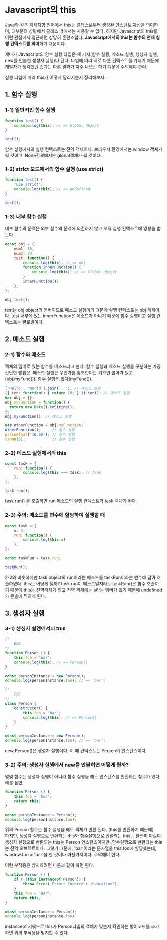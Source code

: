 # Javascript의 this

Java와 같은 객체지향 언어에서 this는 클래스로부터 생성된 인스턴트 자신을 의미하며,
대부분의 상황에서 클래스 밖에서는 사용할 수 없다.
하지만 Javascript의 this를 이런 관점에서 접근하면 상당히 혼란스럽다.
<b>Javascript에서의 this는 함수의 현재 실행 컨텍스트를 의미</b>하기 때문이다.

게다가 Javascript의 함수 실행 타입은 세 가지(함수 실행, 메소드 실행, 생성자 실행, new를 안붙힌 생성자 실행)나 된다.
타입에 따라 서로 다른 컨텍스트를 가지기 때문에 개발자가 생각했던 것과는 다른 결과가 자주 나오곤 하기 떄문에 주의해야 한다.

실행 타입에 따라 this가 어떻게 달라지는지 정리해보자.

## 1. 함수 실행

### 1-1) 일반적인 함수 실행
```js
function test() {
    console.log(this); // => Global Object
}

test();
```
함수 실행에서의 실행 컨텍스트는 전역 객체이다.
브라우저 환경에서는 window 객체가 될 것이고, Node환경에서는 global객체가 될 것이다.

### 1-2) strict 모드에서의 함수 실행 (use strict)
```js
function test() {
    'use strict';
    console.log(this); // => undefined
}

test();
```

### 1-3) 내부 함수 실행
내부 함수의 문맥은 외부 함수의 문맥에 의존하지 않고 오직 실행 컨텍스트에 영향을 받는다.
```js
const obj = {
    num1: 10,
    num2: 30,
    test: function() {
        console.log(this); // => obj
        function innerFunction() {
            console.log(this); // => Global object
        }
        innerFunction();
    },
};

obj.test();
```
test는 obj object의 멤버이므로 메소드 실행이기 떄문에 실행 컨텍스트는 obj 객체이다.
test 내부에 있는 innerFunction은 메소드가 아니기 때문에 함수 실행이고 실행 컨텍스트는 글로벌이다.

## 2. 메소드 실행
### 2-1) 함수와 메소드
객체의 멤버로 있는 함수를 메소드라고 한다.
함수 실행과 메소드 실행을 구분하는 가장 간단한 방법은,
메소드 실행은 무언가를 참조한다는 기호인 콤마가 있고(obj.myFunc()), 함수 실행은 없다(myFunc()).
```js
['Hello', 'World'].join(', '); // 메소드 실행
({ ten: function() { return 10; } }).ten(); // 메소드 실행
var obj = {};
obj.myFunction = function() {
  return new Date().toString();
};
obj.myFunction(); // 메소드 실행

var otherFunction = obj.myFunction;
otherFunction();     // 함수 실행
parseFloat('16.60'); // 함수 실행
isNaN(0);            // 함수 실행
```

### 2-2) 메소드 실행에서의 this
```js
const task = {
    run: function() {
        console.log(this === task); // true
    },
};

task.run();
```
task.run() 을 호출하면 run 메소드의 실행 컨텍스트가 task 객체가 된다.

### 2-3) 주의: 메소드를 변수에 할당하여 실행할 때
```js
const task = {
    a: 3,
    run: function() {
        console.log(this.a)
    },
};

const taskRun = task.run;

taskRun();
```
2-2와 비슷하지만 task object의 run이라는 메소드를 taskRun이라는 변수에 담아 호출하였다.
this는 어떻게 될까?
task.run이 메소드일지라도 taskRun()은 함수 호출이기 때문에 this는 전역객체가 되고
전역 객체에는 a라는 멤버가 없기 때문에 undefined가 콘솔에 찍히게 된다.

## 3. 생성자 실행
### 3-1) 생성자 실행에서의 this
```js
/*
    ES5
*/
function Person () {
    this.foo = 'bar';
    console.log(this); // => Person{}
}

const personInstance = new Person();
console.log(personInstance.foo); // => 'bar';

/*
    ES6
*/
class Person {
    constructor() {
        this.foo = 'bar';
        console.log(this); // => Person{}
    }
}

const personInstance = new Person();
console.log(personInstance.foo); // => 'bar';
```
new Person()은 생성자 실행이다. 이 때 컨텍스트는 Person의 인스턴스이다.

### 3-2) 주의: 생성자 실행에서 new를 안붙히면 어떻게 될까?
몇몇 함수는 생성자 실행이 아니라 함수 실행을 해도 인스턴스를 반환하는 함수가 있다.
<br/>
예를 들면,
```js
function Person () {
    this.foo = 'bar';
    return this;
}

const personInstance = Person();
console.log(personInstance.foo);
```
위의 Person 함수는 함수 실행을 해도 객체가 반환 된다. (this를 반환하기 때문에)
<br/>
하지만, 생성자 실행으로 반환되는 this와 함수실행으로 반환되는 this는 완전히 다르다.
생성자 실행으로 반환되는 this는 Person 인스턴스이지만, 함수실행으로 반환되는 this는
전역 오브젝트이다. 그렇기 때문에, 'bar'이라는 문자열을 this.foo에 할당했는데,
window.foo = 'bar'을 한 것이나 마찬가지이다. 주의해야 한다.

이런 부작용은 방지하려면 다음과 같이 하면 된다.
```js
function Person () {
    if (!(this instanceof Person)) {
        throw Error('Error: Incorrect invocation');
    }
    this.foo = 'bar';
    return this;
}

const personInstance = Person();
console.log(personInstance.foo)
```
instanceof 키워드로 this가 Person타입의 객체가 맞는지 확인하는 방어코드를 추가하면
위의 부작용을 방지할 수 있다.
